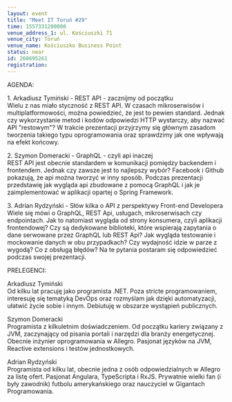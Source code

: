 ```yaml
---
layout: event
title: "Meet IT Toruń #29"
time: 1557331200000
venue_address_1: ul. Kościuszki 71
venue_city: Toruń
venue_name: Kościuszko Business Point
status: near
id: 260695261
registration: 
---
```


<p>AGENDA:</p>
<p>1. Arkadiusz Tymiński - REST API - zacznijmy od początku<br />Wielu z nas miało styczność z REST API. W czasach mikroserwisów i multiplatformowości, można powiedzieć, że jest to pewien standard. Jednak czy wykorzystanie metod i kodów odpowiedzi HTTP wystarczy, aby nazwać API "restowym"? W trakcie prezentacji przyjrzymy się głównym zasadom tworzenia takiego typu oprogramowania oraz sprawdzimy jak one wpływają na efekt końcowy.</p>
<p>2. Szymon Domeracki - GraphQL - czyli api inaczej<br />REST API jest obecnie standardem w komunikacji pomiędzy backendem i frontendem. Jednak czy zawsze jest to najlepszy wybór? Facebook i Github pokazują, że api można tworzyć w inny sposób. Podczas prezentacji przedstawię jak wygląda api zbudowane z pomocą GraphQL i jak je zaimplementować w aplikacji opartej o Spring Framework.</p>
<p>3. Adrian Rydzyński - Słów kilka o API z perspektywy Front-end Developera<br />Wiele się mówi o GraphQL, REST Api, usługach, mikroserwisach czy endpointach. Jak to natomiast wygląda od strony konsumera, czyli aplikacji frontendowej? Czy są dedykowane biblioteki, które wspierają zapytania o dane serwowane przez GraphQL lub REST Api? Jak wygląda testowanie i mockowanie danych w obu przypadkach? Czy wydajność idzie w parze z wygodą? Co z obsługą błędów? Na te pytania postaram się odpowiedzieć podczas swojej prezentacji.</p>
<p>PRELEGENCI:</p>
<p>Arkadiusz Tymiński<br />Od kilku lat pracuję jako programista .NET. Poza stricte programowaniem, interesuję się tematyką DevOps oraz rozmyślam jak dzięki automatyzacji, ułatwić życie sobie i innym. Debiutuję w obszarze wystąpień publicznych.</p>
<p>Szymon Domeracki<br />Programista z kilkuletnim doświadczeniem. Od początku kariery związany z JVM, zaczynający od pisania portali i narzędzi dla branży energetycznej. Obecnie inżynier oprogramowania w Allegro. Pasjonat języków na JVM, Reactive extensions i testów jednostkowych.</p>
<p>Adrian Rydzyński<br />Programista od kilku lat, obecnie jedna z osób odpowiedzialnych w Allegro za listę ofert. Pasjonat Angulara, TypeScripta i RxJS. Prywatnie wielki fan (i były zawodnik) futbolu amerykańskiego oraz nauczyciel w Gigantach Programowania.</p>
